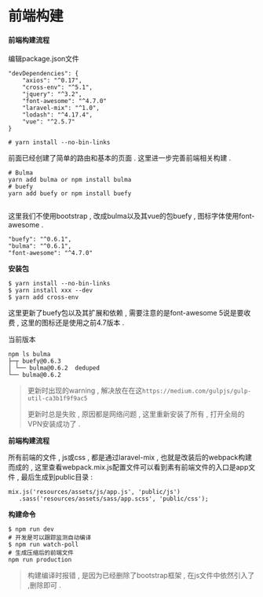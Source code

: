 # 前端构建

#### 前端构建流程

编辑package.json文件

```
"devDependencies": {
    "axios": "^0.17",
    "cross-env": "^5.1",
    "jquery": "^3.2",
    "font-awesome": "^4.7.0"
    "laravel-mix": "^1.0",
    "lodash": "^4.17.4",
    "vue": "^2.5.7"
}

# yarn install --no-bin-links
```

前面已经创建了简单的路由和基本的页面 . 这里进一步完善前端相关构建 .

```
# Bulma
yarn add bulma or npm install bulma
# buefy
yarn add buefy or npm install buefy


```

这里我们不使用bootstrap , 改成bulma以及其vue的包buefy , 图标字体使用font-awesome .

```
"buefy": "^0.6.1",
"bulma": "^0.6.1",
"font-awesome": "^4.7.0"
```

**安装包**

```
$ yarn install --no-bin-links
$ yarn install xxx --dev
$ yarn add cross-env
```

这里更新了buefy包以及其扩展和依赖 , 需要注意的是font-awesome 5说是要收费 , 这里的图标还是使用之前4.7版本 .

当前版本

```
npm ls bulma
├─┬ buefy@0.6.3
│ └── bulma@0.6.2  deduped
└── bulma@0.6.2
```

> 更新时出现的warning , 解决放在在这`https://medium.com/gulpjs/gulp-util-ca3b1f9f9ac5`
>
> 更新时总是失败 , 原因都是网络问题 , 这里重新安装了所有 , 打开全局的VPN安装成功了 .

**前端构建流程**

所有前端的文件 , js或css , 都是通过laravel-mix , 也就是改装后的webpack构建而成的 , 这里查看webpack.mix.js配置文件可以看到素有前端文件的入口是app文件 , 最后生成到public目录 :

```
mix.js('resources/assets/js/app.js', 'public/js')
   .sass('resources/assets/sass/app.scss', 'public/css');
```

**构建命令**

```
$ npm run dev
# 开发是可以跟踪监测自动编译
$ npm run watch-poll
# 生成压缩后的前端文件
npm run production
```

> 构建编译时报错 , 是因为已经删除了bootstrap框架 , 在js文件中依然引入了 ,删除即可 .




